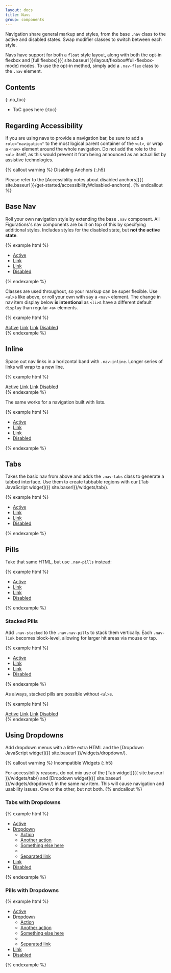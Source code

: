 ```yaml
---
layout: docs
title: Navs
group: components
---
```


Navigation share general markup and styles, from the base `.nav` class to the active and disabled states. Swap modifier classes to switch between each style.

Navs have support for both a `float` style layout, along with both the opt-in flexbox and [full flexbox]({{ site.baseurl }}/layout/flexbox#full-flexbox-mode) modes.  To use the opt-in method, simply add a `.nav-flex` class to the `.nav` element.

## Contents
{:.no_toc}

* ToC goes here
{:toc}

## Regarding Accessibility

If you are using navs to provide a navigation bar, be sure to add a `role="navigation"` to the most logical parent container of the `<ul>`, or wrap a `<nav>` element around the whole navigation. Do not add the role to the `<ul>` itself, as this would prevent it from being announced as an actual list by assistive technologies.

{% callout warning %}
Disabling Anchors
{:.h5}

Please refer to the [Accessiblity notes about disabled anchors]({{ site.baseurl }}/get-started/accessibility/#disabled-anchors).
{% endcallout %}

## Base Nav

Roll your own navigation style by extending the base `.nav` component. All Figurations's nav components are built on top of this by specifying additional styles. Includes styles for the disabled state, but **not the active state**.

{% example html %}
<ul class="nav">
  <li class="nav-item">
    <a href="#" class="nav-link active">Active</a>
  </li>
  <li class="nav-item">
    <a href="#" class="nav-link">Link</a>
  </li>
  <li class="nav-item">
    <a href="#" class="nav-link">Link</a>
  </li>
  <li class="nav-item">
    <a href="#" class="nav-link disabled" tabindex="-1">Disabled</a>
  </li>
</ul>
{% endexample %}

Classes are used throughout, so your markup can be super flexible. Use `<ul>`s like above, or roll your own with say a `<nav>` element. The change in nav item display below **is intentional** as `<li>`s have a different default `display` than regular `<a>` elements.

{% example html %}
<nav class="nav">
  <a href="#" class="nav-link active">Active</a>
  <a href="#" class="nav-link">Link</a>
  <a href="#" class="nav-link">Link</a>
  <a href="#" class="nav-link disabled" tabindex="-1">Disabled</a>
</nav>
{% endexample %}

## Inline

Space out nav links in a horizontal band with `.nav-inline`. Longer series of links will wrap to a new line.

{% example html %}
<nav class="nav nav-inline">
  <a href="#" class="nav-link active">Active</a>
  <a href="#" class="nav-link">Link</a>
  <a href="#" class="nav-link">Link</a>
  <a href="#" class="nav-link disabled" tabindex="-1">Disabled</a>
</nav>
{% endexample %}

The same works for a navigation built with lists.

{% example html %}
<ul class="nav nav-inline">
  <li class="nav-item">
    <a href="#" class="nav-link active">Active</a>
  </li>
  <li class="nav-item">
    <a href="#" class="nav-link">Link</a>
  </li>
  <li class="nav-item">
    <a href="#" class="nav-link">Link</a>
  </li>
  <li class="nav-item">
    <a href="#" class="nav-link disabled" tabindex="-1">Disabled</a>
  </li>
</ul>
{% endexample %}

## Tabs

Takes the basic nav from above and adds the `.nav-tabs` class to generate a tabbed interface. Use them to create tabbable regions with our [Tab JavaScript widget]({{ site.baserl}}/widgets/tab/).

{% example html %}
<ul class="nav nav-tabs">
  <li class="nav-item">
    <a href="#" class="nav-link active">Active</a>
  </li>
  <li class="nav-item">
    <a href="#" class="nav-link">Link</a>
  </li>
  <li class="nav-item">
    <a href="#" class="nav-link">Link</a>
  </li>
  <li class="nav-item">
    <a href="#" class="nav-link disabled" tabindex="-1">Disabled</a>
  </li>
</ul>
{% endexample %}

## Pills

Take that same HTML, but use `.nav-pills` instead:

{% example html %}
<ul class="nav nav-pills">
  <li class="nav-item">
    <a href="#" class="nav-link active">Active</a>
  </li>
  <li class="nav-item">
    <a href="#" class="nav-link">Link</a>
  </li>
  <li class="nav-item">
    <a href="#" class="nav-link">Link</a>
  </li>
  <li class="nav-item">
    <a href="#" class="nav-link disabled" tabindex="-1">Disabled</a>
  </li>
</ul>
{% endexample %}

### Stacked Pills

Add `.nav-stacked` to the `.nav.nav-pills` to stack them vertically. Each `.nav-link` becomes block-level, allowing for larger hit areas via mouse or tap.

{% example html %}
<ul class="nav nav-pills nav-stacked">
  <li class="nav-item">
    <a href="#" class="nav-link active">Active</a>
  </li>
  <li class="nav-item">
    <a href="#" class="nav-link">Link</a>
  </li>
  <li class="nav-item">
    <a href="#" class="nav-link">Link</a>
  </li>
  <li class="nav-item">
    <a href="#" class="nav-link disabled" tabindex="-1">Disabled</a>
  </li>
</ul>
{% endexample %}

As always, stacked pills are possible without `<ul>`s.

{% example html %}
<nav class="nav nav-pills nav-stacked">
  <a href="#" class="nav-link active">Active</a>
  <a href="#" class="nav-link">Link</a>
  <a href="#" class="nav-link">Link</a>
  <a href="#" class="nav-link disabled" tabindex="-1">Disabled</a>
</nav>
{% endexample %}

## Using Dropdowns

Add dropdown menus with a little extra HTML and the [Dropdown JavaScript widget]({{ site.baseurl }}/widgets/dropdown/).

{% callout warning %}
Incompatible Widgets
{:.h5}

For accessibility reasons, do not mix use of the [Tab widget]({{ site.baseurl }}/widgets/tab/) and [Dropdown widget]({{ site.baseurl }}/widgets/dropdown/) in the same nav item.  This will cause navigation and usability issues.  One or the other, but not both.
{% endcallout %}

### Tabs with Dropdowns

{% example html %}
<ul class="nav nav-tabs">
  <li class="nav-item">
    <a href="#" class="nav-link active">Active</a>
  </li>
  <li class="nav-item dropdown">
    <a href="#" role="button" class="nav-link dropdown-toggle" data-cfw="dropdown" data-cfw-dropdown-toggle="#navDropdown1">Dropdown</a>
    <ul class="dropdown-menu" id="navDropdown1">
      <li><a href="#" class="dropdown-item">Action</a></li>
      <li><a href="#" class="dropdown-item">Another action</a></li>
      <li><a href="#" class="dropdown-item">Something else here</a></li>
      <li class="dropdown-divider"></li>
      <li><a href="#" class="dropdown-item">Separated link</a></li>
    </ul>
  </li>
  <li class="nav-item">
    <a href="#" class="nav-link">Link</a>
  </li>
  <li class="nav-item">
    <a href="#" class="nav-link disabled" tabindex="-1">Disabled</a>
  </li>
</ul>
{% endexample %}

### Pills with Dropdowns

{% example html %}
<ul class="nav nav-pills">
  <li class="nav-item">
    <a href="#" class="nav-link active">Active</a>
  </li>
  <li class="nav-item dropdown">
    <a href="#" role="button" class="nav-link dropdown-toggle" data-cfw="dropdown" data-cfw-dropdown-toggle="#navDropdown2">Dropdown</a>
    <ul class="dropdown-menu" id="navDropdown2">
      <li><a href="#" class="dropdown-item">Action</a></li>
      <li><a href="#" class="dropdown-item">Another action</a></li>
      <li><a href="#" class="dropdown-item">Something else here</a></li>
      <li class="dropdown-divider"></li>
      <li><a href="#" class="dropdown-item">Separated link</a></li>
    </ul>
  </li>
  <li class="nav-item">
    <a href="#" class="nav-link">Link</a>
  </li>
  <li class="nav-item">
    <a href="#" class="nav-link disabled" tabindex="-1">Disabled</a>
  </li>
</ul>
{% endexample %}
